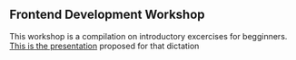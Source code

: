 ## Frontend Development Workshop

This workshop is a compilation on introductory excercises for begginners.
[This is the presentation](https://docs.google.com/presentation/d/1vDAniyX5-1L7Lel34URDdCrnA9FDZnZpQnBMaeOjopE/edit?usp=sharing) proposed for that dictation


